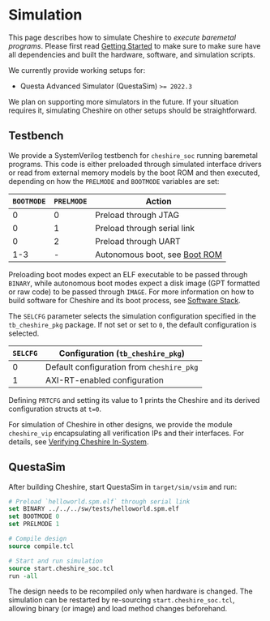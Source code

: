 # Simulation

This page describes how to simulate Cheshire to *execute baremetal programs*. Please first read [Getting Started](../gs.md) to make sure to make sure have all dependencies and built the hardware, software, and simulation scripts.

We currently provide working setups for:

- Questa Advanced Simulator (QuestaSim) `>= 2022.3`

We plan on supporting more simulators in the future. If your situation requires it, simulating Cheshire on other setups should be straightforward.

## Testbench

We provide a SystemVerilog testbench for `cheshire_soc` running baremetal programs. This code is either preloaded through simulated interface drivers or read from external memory models by the boot ROM and then executed, depending on how the  `PRELMODE` and `BOOTMODE` variables are set:

| `BOOTMODE` | `PRELMODE` | Action                                                |
| ---------- | ---------- | ----------------------------------------------------- |
| 0          | 0          | Preload through JTAG                                  |
| 0          | 1          | Preload through serial link                           |
| 0          | 2          | Preload through UART                                  |
| 1-3        | -          | Autonomous boot, see [Boot ROM](../um/sw.md#boot-rom) |

Preloading boot modes expect an ELF executable to be passed through `BINARY`, while autonomous boot modes expect a disk image (GPT formatted or raw code) to be passed through `IMAGE`. For more information on how to build software for Cheshire and its boot process, see [Software Stack](../um/sw.md).

The `SELCFG` parameter selects the simulation configuration specified in the `tb_cheshire_pkg` package. If not set or set to `0`, the default configuration is selected.

| `SELCFG` | Configuration (`tb_cheshire_pkg`)         |
| -------- | ----------------------------------------- |
| 0        | Default configuration from `cheshire_pkg` |
| 1        | AXI-RT-enabled configuration              |

Defining `PRTCFG` and setting its value to 1 prints the Cheshire and its derived configuration structs at `t=0`.

For simulation of Cheshire in other designs, we provide the module `cheshire_vip` encapsulating all verification IPs and their interfaces. For details, see [Verifying Cheshire In-System](integr.md#verifying-cheshire-in-system).

## QuestaSim

After building Cheshire, start QuestaSim in `target/sim/vsim` and run:

```tcl
# Preload `helloworld.spm.elf` through serial link
set BINARY ../../../sw/tests/helloworld.spm.elf
set BOOTMODE 0
set PRELMODE 1

# Compile design
source compile.tcl

# Start and run simulation
source start.cheshire_soc.tcl
run -all
```

The design needs to be recompiled only when hardware is changed. The simulation can be restarted by re-sourcing `start.cheshire_soc.tcl`, allowing binary (or image) and load method changes beforehand.
